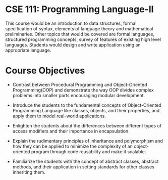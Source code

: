 # CSE 111: Programming Language-II
<p>This course would be an introduction to data structures, formal specification of syntax, elements of language theory and mathematical preliminaries. Other topics that would be covered are formal languages, structured programming concepts, survey of features of existing high level languages. Students would design and write application using an appropriate language.</p>

# Course Objectives

- Contrast between Procedural Programming and Object-Oriented Programming(OOP) and demonstrate the way OOP divides complex problems into smaller parts encouraging modular development.

- Introduce the students to the fundamental concepts of Object-Oriented Programming Language like classes, objects, and their properties, and apply them to model real-world applications.

- Enlighten the students about the differences between different types of access modifiers and their importance in encapsulation.

- Explain the rudimentary principles of inheritance and polymorphism and how they can be applied to minimize the complexity of an object-oriented program through code reusability and make it scalable.

- Familiarize the students with the concept of abstract classes, abstract methods, and their application in setting standards for other classes inheriting them.
